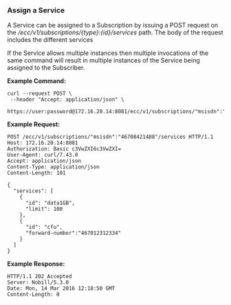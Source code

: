 ### Assign a Service

A Service can be assigned to a Subscription by issuing a POST request on the _/ecc/v1/subscriptions/{type}:{id}/services_ path. 
The body of the request includes the different services 

If the Service allows multiple instances then multiple invocations of the same command will result in multiple instances of the Service being assigned to the Subscriber.

__Example Command:__
```
curl --request POST \
 --header "Accept: application/json" \
 https://user:password@172.16.20.14:8081/ecc/v1/subscriptions/"msisdn":"46708421488"/services/
```

__Example Request:__
```
POST /ecc/v1/subscriptions/"msisdn":"46708421488"/services HTTP/1.1
Host: 172.16.20.14:8081
Authorization: Basic c3VwZXI6c3VwZXI=
User-Agent: curl/7.43.0
Accept: application/json
Content-Type: application/json
Content-Length: 101

{
  "services": [
    {
      "id": "data1GB",
      "limit": 100
    },
    {
      "id": "cfu",
      "forward-number":"467012312334" 
    }
  ]
}
```

__Example Response:__
```
HTTP/1.1 202 Accepted
Server: Nobill/5.3.0
Date: Mon, 14 Mar 2016 12:18:50 GMT
Content-Length: 0
```

